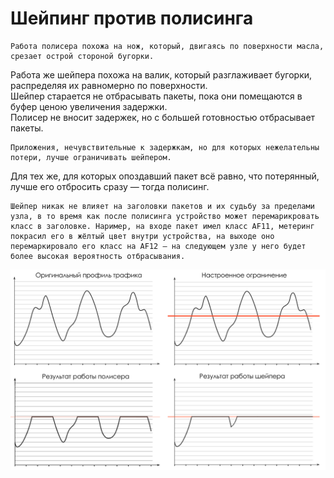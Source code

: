 # Шейпинг против полисинга

```text
Работа полисера похожа на нож, который, двигаясь по поверхности масла, срезает острой стороной бугорки.  
```

Работа же шейпера похожа на валик, который разглаживает бугорки, распределяя их равномерно по поверхности.  
Шейпер старается не отбрасывать пакеты, пока они помещаются в буфер ценою увеличения задержки.  
Полисер не вносит задержек, но с большей готовностью отбрасывает пакеты.

```text
Приложения, нечувствительные к задержкам, но для которых нежелательны потери, лучше ограничивать шейпером.  
```

Для тех же, для которых опоздавший пакет всё равно, что потерянный, лучше его отбросить сразу — тогда полисинг.

```text
Шейпер никак не влияет на заголовки пакетов и их судьбу за пределами узла, в то время как после полисинга устройство может перемарикровать класс в заголовке. Наример, на входе пакет имел класс AF11, метеринг покрасил его в жёлтый цвет внутри устройства, на выходе оно перемаркировало его класс на AF12 — на следующем узле у него будет более высокая вероятность отбрасывания. 
```

![](../../.gitbook/assets/image.png)

